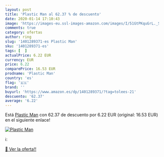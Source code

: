 ```yaml
---
layout: post
title: 'Plastic Man al 62.37 % de descuento'
date: 2020-01-14 17:10:43
image: 'https://images-eu.ssl-images-amazon.com/images/I/51GtPKquGrL._SL200_.jpg'
comments: true
category: ofertas
author: ring
slug: '1401289371-es Plastic Man'
sku: '1401289371-es'
tags: [  ]
actualPrice: 6.22 EUR
currency: EUR
price: 6.22
comparePrice: 16.53 EUR
prodname: 'Plastic Man'
country: 'es'
flag: '🇪🇸'
brand: ''
buyurl: 'https://www.amazon.es/dp/1401289371/?tag=tolees-21'
descuento: '62.37'
average: '6.22'
---
```


Está [Plastic Man](https://www.amazon.es/dp/1401289371/?tag=tolees-21) con 62.37 de descuento por 6.22 EUR (original: 16.53 EUR) en el siguiente enlace!

[![Plastic Man](https://images-eu.ssl-images-amazon.com/images/I/51GtPKquGrL._SL200_.jpg)](https://www.amazon.es/dp/1401289371/?tag=tolees-21)

ℹ️:


[🛒 Ver la oferta!!](https://www.amazon.es/dp/1401289371/?tag=tolees-21)
